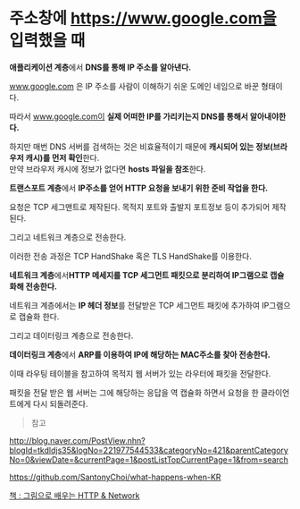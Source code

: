 # 주소창에 https://www.google.com을 입력했을 때

**애플리케이션 계층**에서 **DNS를 통해 IP 주소를 알아낸다.**

www.google.com 은 IP 주소를 사람이 이해하기 쉬운 도메인 네임으로 바꾼 형태이다.

따라서 www.google.com이 **실제 어떠한 IP를 가리키는지 DNS를 통해서 알아내야한다.**

하지만 매번 DNS 서버를 검색하는 것은 비효율적이기 때문에 **캐시되어 있는 정보(브라우저 캐시)를 먼저 확인**한다.  
만약 브라우저 캐시에 정보가 없다면 **hosts 파일을 참조**한다.

**트랜스포트 계층**에서 **IP주소를 얻어 HTTP 요청을 보내기 위한 준비 작업을 한다.**

요청은 TCP 세그맨트로 제작된다. 목적지 포트와 출발지 포트정보 등이 추가되어 제작된다.

그리고 네트워크 계층으로 전송한다.

이러한 전송 과정은 TCP HandShake 혹은 TLS HandShake를 이용한다.

**네트워크 계층**에서**HTTP 메세지를 TCP 세그먼트 패킷으로 분리하여 IP그램으로 캡슐화해 전송한다.**

네트워크 계층에서는 **IP 헤더 정보**를 전달받은 TCP 세그먼트 패킷에 추가하여 IP그램으로 캡슐화 한다.

그리고 데이터링크 계층으로 전송한다.

**데이터링크 계층**에서 **ARP를 이용하여 IP에 해당하는 MAC주소를 찾아 전송한다.**

이때 라우팅 테이블을 참고하여 목적지 웹 서버가 있는 라우터에 패킷을 전달한다.

패킷을 전달 받은 웹 서버는 그에 해당하는 응답을 역 캡슐화 하면서 요청을 한 클라이언트에게 다시 되돌려준다.



> 참고

http://blog.naver.com/PostView.nhn?blogId=tkdldjs35&logNo=221977544533&categoryNo=421&parentCategoryNo=0&viewDate=&currentPage=1&postListTopCurrentPage=1&from=search

https://github.com/SantonyChoi/what-happens-when-KR

[책 : 그림으로 배우는 HTTP & Network](http://www.yes24.com/Product/Goods/15894097)

